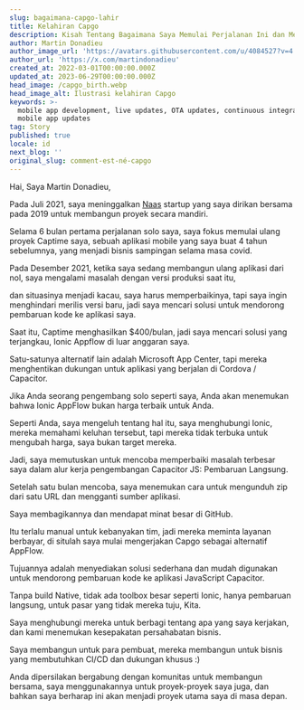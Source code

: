 ```yaml
---
slug: bagaimana-capgo-lahir
title: Kelahiran Capgo
description: Kisah Tentang Bagaimana Saya Memulai Perjalanan Ini dan Membangun Capgo
author: Martin Donadieu
author_image_url: 'https://avatars.githubusercontent.com/u/4084527?v=4'
author_url: 'https://x.com/martindonadieu'
created_at: 2022-03-01T00:00:00.000Z
updated_at: 2023-06-29T00:00:00.000Z
head_image: /capgo_birth.webp
head_image_alt: Ilustrasi kelahiran Capgo
keywords: >-
  mobile app development, live updates, OTA updates, continuous integration,
  mobile app updates
tag: Story
published: true
locale: id
next_blog: ''
original_slug: comment-est-né-capgo
---
```

Hai, Saya Martin Donadieu,

Pada Juli 2021, saya meninggalkan [Naas](https://naas.ai/) startup yang saya dirikan bersama pada 2019 untuk membangun proyek secara mandiri.

Selama 6 bulan pertama perjalanan solo saya, saya fokus memulai ulang proyek Captime saya, sebuah aplikasi mobile yang saya buat 4 tahun sebelumnya, yang menjadi bisnis sampingan selama masa covid.

Pada Desember 2021, ketika saya sedang membangun ulang aplikasi dari nol, saya mengalami masalah dengan versi produksi saat itu,

dan situasinya menjadi kacau, saya harus memperbaikinya, tapi saya ingin menghindari merilis versi baru, jadi saya mencari solusi untuk mendorong pembaruan kode ke aplikasi saya.

Saat itu, Captime menghasilkan $400/bulan, jadi saya mencari solusi yang terjangkau, Ionic Appflow di luar anggaran saya.

Satu-satunya alternatif lain adalah Microsoft App Center, tapi mereka menghentikan dukungan untuk aplikasi yang berjalan di Cordova / Capacitor.

Jika Anda seorang pengembang solo seperti saya, Anda akan menemukan bahwa Ionic AppFlow bukan harga terbaik untuk Anda.

Seperti Anda, saya mengeluh tentang hal itu, saya menghubungi Ionic, mereka memahami keluhan tersebut, tapi mereka tidak terbuka untuk mengubah harga, saya bukan target mereka.

Jadi, saya memutuskan untuk mencoba memperbaiki masalah terbesar saya dalam alur kerja pengembangan Capacitor JS: Pembaruan Langsung.

Setelah satu bulan mencoba, saya menemukan cara untuk mengunduh zip dari satu URL dan mengganti sumber aplikasi.

Saya membagikannya dan mendapat minat besar di GitHub.

Itu terlalu manual untuk kebanyakan tim, jadi mereka meminta layanan berbayar, di situlah saya mulai mengerjakan Capgo sebagai alternatif AppFlow.

Tujuannya adalah menyediakan solusi sederhana dan mudah digunakan untuk mendorong pembaruan kode ke aplikasi JavaScript Capacitor.

Tanpa build Native, tidak ada toolbox besar seperti Ionic, hanya pembaruan langsung, untuk pasar yang tidak mereka tuju, Kita.

Saya menghubungi mereka untuk berbagi tentang apa yang saya kerjakan, dan kami menemukan kesepakatan persahabatan bisnis.

Saya membangun untuk para pembuat, mereka membangun untuk bisnis yang membutuhkan CI/CD dan dukungan khusus :)

Anda dipersilakan bergabung dengan komunitas untuk membangun bersama, saya menggunakannya untuk proyek-proyek saya juga, dan bahkan saya berharap ini akan menjadi proyek utama saya di masa depan.

